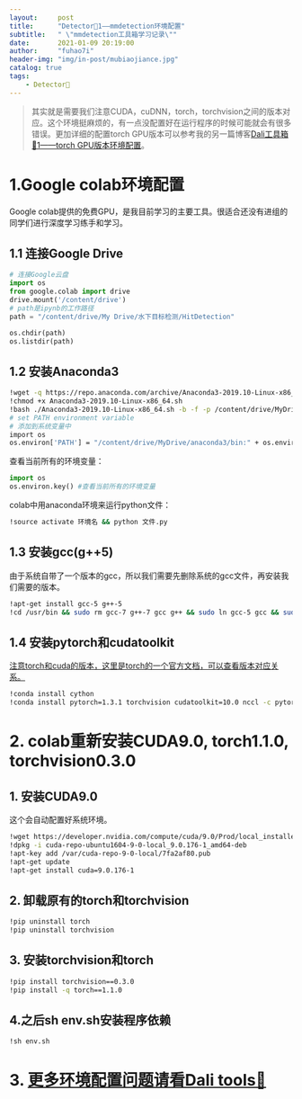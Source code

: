 ```yaml
---
layout:     post
title:      "Detector🎯1——mmdetection环境配置"
subtitle:   " \"mmdetection工具箱学习记录\""
date:       2021-01-09 20:19:00
author:     "fuhao7i"
header-img: "img/in-post/mubiaojiance.jpg"
catalog: true
tags:
    - Detector🎯
---
```


> 其实就是需要我们注意CUDA，cuDNN，torch，torchvision之间的版本对应。这个环境挺麻烦的，有一点没配置好在运行程序的时候可能就会有很多错误。更加详细的配置torch GPU版本可以参考我的另一篇博客[Dali工具箱🔧1——torch GPU版本环境配置](https://fuhao7i.com/2021/01/10/dalitools1/)。

# 1.Google colab环境配置

Google colab提供的免费GPU，是我目前学习的主要工具。很适合还没有进组的同学们进行深度学习练手和学习。

## 1.1 连接Google Drive

```python
# 连接Google云盘
import os
from google.colab import drive
drive.mount('/content/drive')
# path是ipynb的工作路径
path = "/content/drive/My Drive/水下目标检测/HitDetection"

os.chdir(path)
os.listdir(path)
```

## 1.2 安装Anaconda3

```Bash
!wget -q https://repo.anaconda.com/archive/Anaconda3-2019.10-Linux-x86_64.sh
!chmod +x Anaconda3-2019.10-Linux-x86_64.sh
!bash ./Anaconda3-2019.10-Linux-x86_64.sh -b -f -p /content/drive/MyDrive/anaconda3
# set PATH environment variable
# 添加到系统变量中
import os
os.environ['PATH'] = "/content/drive/MyDrive/anaconda3/bin:" + os.environ['PATH']
```

查看当前所有的环境变量：

```python
import os
os.environ.key() #查看当前所有的环境变量
```

colab中用anaconda环境来运行python文件：

```Bash
!source activate 环境名 && python 文件.py
```

## 1.3 安装gcc(g++5)

由于系统自带了一个版本的gcc，所以我们需要先删除系统的gcc文件，再安装我们需要的版本。

```Bash
!apt-get install gcc-5 g++-5
!cd /usr/bin && sudo rm gcc-7 g++-7 gcc g++ && sudo ln gcc-5 gcc && sudo ln g++-5 g++
```

## 1.4 安装pytorch和cudatoolkit

[注意torch和cuda的版本，这里是torch的一个官方文档，可以查看版本对应关系。](https://pytorch.org/get-started/previous-versions/)

```Bash
!conda install cython
!conda install pytorch=1.3.1 torchvision cudatoolkit=10.0 nccl -c pytorch
```

# 2. colab重新安装CUDA9.0, torch1.1.0, torchvision0.3.0

## 1. 安装CUDA9.0

这个会自动配置好系统环境。

```Bash
!wget https://developer.nvidia.com/compute/cuda/9.0/Prod/local_installers/cuda-repo-ubuntu1604-9-0-local_9.0.176-1_amd64-deb
!dpkg -i cuda-repo-ubuntu1604-9-0-local_9.0.176-1_amd64-deb
!apt-key add /var/cuda-repo-9-0-local/7fa2af80.pub
!apt-get update
!apt-get install cuda=9.0.176-1
```

## 2. 卸载原有的torch和torchvision

```Bash
!pip uninstall torch
!pip uninstall torchvision
```

## 3. 安装torchvision和torch

```Bash
!pip install torchvision==0.3.0
!pip install -q torch==1.1.0
```

## 4.之后sh env.sh安装程序依赖

```Bash
!sh env.sh
```

# 3. [更多环境配置问题请看Dali tools🔧](https://fuhao7i.com/2021/01/09/detector1/)